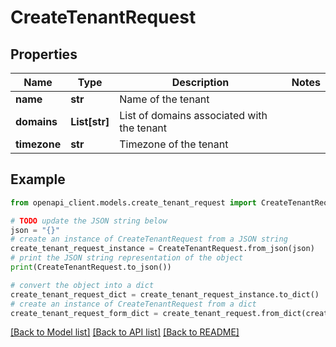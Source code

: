 # CreateTenantRequest


## Properties

Name | Type | Description | Notes
------------ | ------------- | ------------- | -------------
**name** | **str** | Name of the tenant | 
**domains** | **List[str]** | List of domains associated with the tenant | 
**timezone** | **str** | Timezone of the tenant | 

## Example

```python
from openapi_client.models.create_tenant_request import CreateTenantRequest

# TODO update the JSON string below
json = "{}"
# create an instance of CreateTenantRequest from a JSON string
create_tenant_request_instance = CreateTenantRequest.from_json(json)
# print the JSON string representation of the object
print(CreateTenantRequest.to_json())

# convert the object into a dict
create_tenant_request_dict = create_tenant_request_instance.to_dict()
# create an instance of CreateTenantRequest from a dict
create_tenant_request_form_dict = create_tenant_request.from_dict(create_tenant_request_dict)
```
[[Back to Model list]](../README.md#documentation-for-models) [[Back to API list]](../README.md#documentation-for-api-endpoints) [[Back to README]](../README.md)


